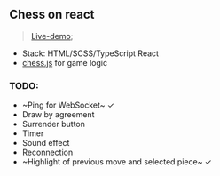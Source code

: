 ## Chess on react
>[Live-demo](http://chess.qgncc.com);
+ Stack: HTML/SCSS/TypeScript React
+ [chess.js](https://github.com/jhlywa/chess.js) for game logic    

### TODO:
+ ~Ping for WebSocket~ ✓
+ Draw by agreement
+ Surrender button
+ Timer
+ Sound effect
+ Reconnection
+ ~Highlight of previous move and selected piece~ ✓
